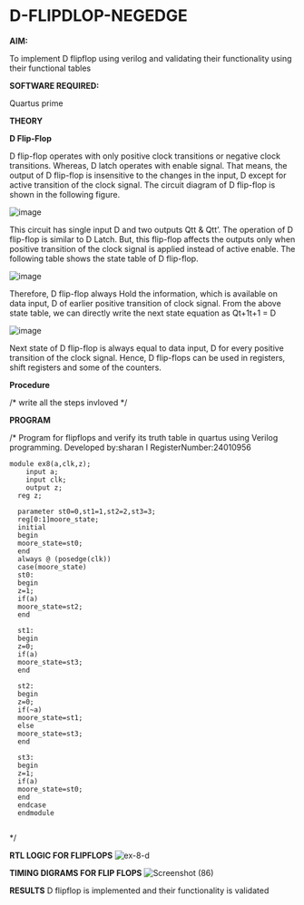 # D-FLIPDLOP-NEGEDGE

**AIM:**

To implement  D flipflop using verilog and validating their functionality using their functional tables

**SOFTWARE REQUIRED:**

Quartus prime

**THEORY**

**D Flip-Flop**

D flip-flop operates with only positive clock transitions or negative clock transitions. Whereas, D latch operates with enable signal. That means, the output of D flip-flop is insensitive to the changes in the input, D except for active transition of the clock signal. The circuit diagram of D flip-flop is shown in the following figure.

![image](https://github.com/naavaneetha/D-FLIPDLOP-NEGEDGE/assets/154305477/48c81fe8-bc3f-40e7-95e2-519fc155ad51)

This circuit has single input D and two outputs Qtt & Qtt’. The operation of D flip-flop is similar to D Latch. But, this flip-flop affects the outputs only when positive transition of the clock signal is applied instead of active enable. The following table shows the state table of D flip-flop.

![image](https://github.com/naavaneetha/D-FLIPDLOP-NEGEDGE/assets/154305477/e5f3fda7-68ec-4a3a-a0a4-cf6f9cc4ab55)

Therefore, D flip-flop always Hold the information, which is available on data input, D of earlier positive transition of clock signal. From the above state table, we can directly write the next state equation as Qt+1t+1 = D

![image](https://github.com/naavaneetha/D-FLIPDLOP-NEGEDGE/assets/154305477/8592c0d8-2917-4142-91b9-d6c30dd891d2)

Next state of D flip-flop is always equal to data input, D for every positive transition of the clock signal. Hence, D flip-flops can be used in registers, shift registers and some of the counters.

**Procedure**

/* write all the steps invloved */

**PROGRAM**

/* Program for flipflops and verify its truth table in quartus using Verilog programming.
Developed by:sharan I
RegisterNumber:24010956
```
module ex8(a,clk,z); 
    input a; 
    input clk; 
    output z; 
  reg z; 
   
  parameter st0=0,st1=1,st2=2,st3=3; 
  reg[0:1]moore_state; 
  initial 
  begin 
  moore_state=st0; 
  end 
  always @ (posedge(clk)) 
  case(moore_state) 
  st0: 
  begin 
  z=1; 
  if(a)  
  moore_state=st2;  
  end 
 
  st1: 
  begin 
  z=0; 
  if(a) 
  moore_state=st3;  
  end 
 
  st2: 
  begin 
  z=0; 
  if(~a) 
  moore_state=st1; 
  else 
  moore_state=st3;  
  end 
 
  st3: 
  begin 
  z=1; 
  if(a)  
  moore_state=st0;  
  end 
  endcase 
  endmodule 
  

```
*/

**RTL LOGIC FOR FLIPFLOPS**
![ex-8-d](https://github.com/user-attachments/assets/345effe4-7962-4cd1-8f5e-7419b7566958)

**TIMING DIGRAMS FOR FLIP FLOPS**
![Screenshot (86)](https://github.com/user-attachments/assets/0539cb30-3092-4d29-b0c8-843e6c57c048)



**RESULTS**
D flipflop is implemented and their functionality is validated
